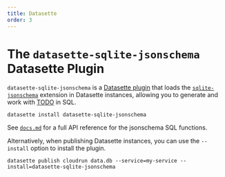 ```yaml
---
title: Datasette
order: 3
---
```


# The `datasette-sqlite-jsonschema` Datasette Plugin

`datasette-sqlite-jsonschema` is a [Datasette plugin](https://docs.datasette.io/en/stable/plugins.html) that loads the [`sqlite-jsonschema`](https://github.com/asg017/sqlite-jsonschema) extension in Datasette instances, allowing you to generate and work with [TODO](https://github.com/jsonschema/spec) in SQL.

```
datasette install datasette-sqlite-jsonschema
```

See [`docs.md`](../../docs.md) for a full API reference for the jsonschema SQL functions.

Alternatively, when publishing Datasette instances, you can use the `--install` option to install the plugin.

```
datasette publish cloudrun data.db --service=my-service --install=datasette-sqlite-jsonschema

```
